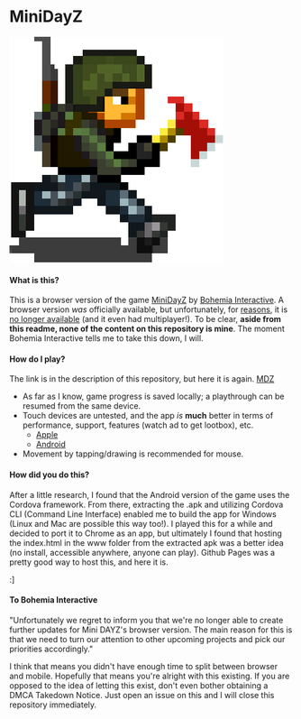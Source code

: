 # MiniDayZ
![The Survivor](MiniDayZ.png "The Survivor")

#### What is this?
This is a browser version of the game [MiniDayZ](https://minidayz.com/ "Mini DAYZ | Official website") by [Bohemia Interactive](https://www.bohemia.net/ "Bohemia Interactive"). 
A browser version *was* officially available, but unfortunately, for [reasons](https://minidayz.com/blog/mini-dayz-browser-version-will-no-longer-be-supported ), it is [no longer available](https://minidayz.com/game ":[") (and it even had multiplayer!). 
To be clear, **aside from this readme, none of the content on this repository is mine**. The moment Bohemia Interactive tells me to take this down, I will.

#### How do I play?
The link is in the description of this repository, but here it is again. [MDZ](https://matterhorn56.github.io/MiniDayZ/ "Mini DAYZ")
* As far as I know, game progress is saved locally; a playthrough can be resumed from the same device.
* Touch devices are untested, and the app *is* **much** better in terms of performance, support, features (watch ad to get lootbox), etc.
  * [Apple](https://itunes.apple.com/ca/app/mini-dayz-survival-game/id1141343378 "Apple/iOS")
  * [Android](https://play.google.com/store/apps/details?id=com.bistudio.minidayz "Android")
* Movement by tapping/drawing is recommended for mouse.

#### How did you do this?
After a little research, I found that the Android version of the game uses the Cordova framework. From there, extracting the .apk and utilizing Cordova CLI (Command Line Interface) enabled me to build the app for Windows (Linux and Mac are possible this way too!). I played this for a while and decided to port it to Chrome as an app, but ultimately I found that hosting the index.html in the www folder from the extracted apk was a better idea (no install, accessible anywhere, anyone can play). Github Pages was a pretty good way to host this, and here it is. 

:]

#### To Bohemia Interactive
"Unfortunately we regret to inform you that we're no longer able to create further updates for Mini DAYZ's browser version. The main reason for this is that we need to turn our attention to other upcoming projects and pick our priorities accordingly."

I think that means you didn't have enough time to split between browser and mobile. Hopefully that means you're alright with this existing.
If you are opposed to the idea of letting this exist, don't even bother obtaining a DMCA Takedown Notice. Just open an issue on this and I will close this repository immediately.
